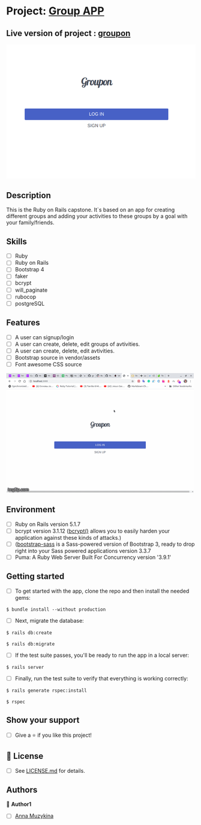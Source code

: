 # Project: [Group APP](#)

## Live version of project :  [groupon](https://radiant-castle-10293.herokuapp.com/)
![screen](https://github.com/Anna-Myzukina/groupon/blob/deploy/app/assets/images/screen.png)

## Description

This is the Ruby on Rails capstone. It`s based on an app for creating different groups and adding your activities to these groups by a goal with your family/friends.


## Skills
- [ ] Ruby 
- [ ] Ruby on Rails
- [ ] Bootstrap 4
- [ ] faker
- [ ] bcrypt
- [ ] will_paginate
- [ ] rubocop
- [ ] postgreSQL

## Features
- [ ] A user can signup/login
- [ ] A user can create, delete, edit groups of avtivities.
- [ ] A user can create, delete, edit avtivities.
- [ ] Bootstrap source in vendor/assets
- [ ] Font awesome CSS source

![screen](https://github.com/Anna-Myzukina/groupon/blob/deploy/app/assets/images/3wycoj.gif)

## Environment
- [ ] Ruby on Rails version 5.1.7
- [ ] bcrypt version 3.1.12 ([bcrypt()](https://github.com/codahale/bcrypt-ruby) allows you to easily harden your application against these kinds of attacks.)
- [ ] ([bootstrap-sass](https://www.rubydoc.info/gems/bootstrap-sass/3.3.6) is a Sass-powered version of Bootstrap 3, ready to drop right into your Sass powered applications version 3.3.7
- [ ] Puma: A Ruby Web Server Built For Concurrency version '3.9.1'

## Getting started
- [ ] To get started with the app, clone the repo and then install the needed gems:

```
$ bundle install --without production
```

- [ ] Next, migrate the database:

```
$ rails db:create
```

```
$ rails db:migrate
```

- [ ] If the test suite passes, you'll be ready to run the app in a local server:

```
$ rails server
```
- [ ] Finally, run the test suite to verify that everything is working correctly:

```
$ rails generate rspec:install
```

```
$ rspec
```

## Show your support

- [ ] Give a ⭐️ if you like this project!

## 📝 License

* [ ] See [LICENSE.md]() for details.

## Authors

👤 **Author1**
* [ ] [Anna Muzykina](https://github.com/Anna-Myzukina)
